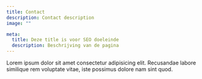 ```yaml
---
title: Contact
description: Contact description
image: ""

meta:
  title: Deze title is voor SEO doeleinde
  description: Beschrijving van de pagina
---
```


Lorem ipsum dolor sit amet consectetur adipisicing elit. Recusandae labore similique rem voluptate vitae, iste possimus dolore nam sint quod.